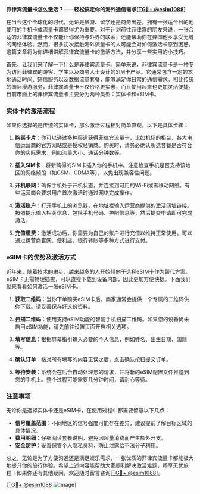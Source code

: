 **菲律宾流量卡怎么激活？——轻松搞定你的海外通信需求[[TG💪+ @esim1088](https://t.me/s/esim1088)]**

在当今这个全球化的时代，无论是旅游、留学还是商务出差，拥有一张适合目的地使用的手机卡或流量卡都显得尤为重要。对于计划前往菲律宾的朋友来说，一张合适的菲律宾流量卡不仅能让你保持与外界的联系，还能帮助你在异国他乡享受无缝的网络体验。然而，很多初次接触海外流量卡的人可能会对如何激活卡感到困惑。这篇文章将为你详细讲解菲律宾流量卡的激活方法，并分享一些实用的小技巧。

首先，让我们来了解一下什么是菲律宾流量卡。简单来说，菲律宾流量卡是一种专为访问菲律宾的游客、学生以及商务人士设计的SIM卡产品。它通常包含一定的本地通话时间、短信服务以及数据流量套餐，能够满足你日常的通信需求。相比传统的国际漫游服务，菲律宾流量卡不仅价格更实惠，而且使用起来也更加灵活便捷。目前市面上的菲律宾流量卡主要分为两种类型：实体卡和eSIM卡。

### 实体卡的激活流程

如果你选择的是传统的实体卡，那么激活过程相对简单直观。以下是具体步骤：

1. **购买卡片**：你可以通过多种渠道获得菲律宾流量卡，比如机场的柜台、各大电信运营商的官方网站或是授权经销商。购买时，请务必确认所选套餐是否符合你的实际需求，例如流量大小、通话分钟数等。

2. **插入SIM卡**：将新购得的SIM卡插入你的手机中。注意检查手机是否支持该地区的网络频段（如GSM、CDMA等），以免出现兼容性问题。

3. **开机联网**：确保手机处于开机状态，并连接到可用的Wi-Fi或者移动网络。有些运营商会要求用户首次激活时通过网络完成操作。

4. **激活账户**：打开手机上的浏览器，在地址栏输入运营商提供的激活网址链接。按照提示输入相关信息，包括手机号码、护照信息等，然后提交申请即可完成激活。

5. **充值缴费**：激活成功后，你需要为自己的账户进行充值以维持正常使用。可以通过运营商官网、便利店、银行转账等多种方式进行支付。

### eSIM卡的优势及激活方式

近年来，随着技术的进步，越来越多的人开始倾向于选择eSIM卡作为替代方案。eSIM卡无需物理插拔，可以直接下载到设备内部，因此更加方便快捷。下面我们就来看看如何激活一张eSIM卡。

1. **获取二维码**：当你下单购买eSIM卡后，商家通常会提供一个专属的二维码供你下载。请妥善保存好这份资料。

2. **扫描二维码**：使用支持eSIM功能的智能手机扫描二维码。如果您的设备尚未启用eSIM功能，请先前往设置页面开启相关选项。

3. **填写信息**：根据屏幕指引输入必要的个人信息，例如姓名、出生日期、国籍等。

4. **确认订单**：核对所有填写的内容无误之后，点击确认按钮提交订单。

5. **等待安装**：系统会在后台自动处理您的请求，并将新的eSIM配置文件推送到您的手机上。整个过程可能需要几分钟时间，请耐心等待。

### 注意事项

无论你是选择实体卡还是eSIM卡，在使用过程中都需要留意以下几点：

- **信号覆盖范围**：不同地区的信号强度可能存在差异，建议提前了解目标区域的具体情况。
- **费用明细**：仔细阅读套餐说明，避免因超量消费而产生额外开支。
- **安全防护**：妥善保管个人隐私资料，防止泄露给不法分子利用。

总之，无论是为了方便沟通还是满足娱乐需求，一张优质的菲律宾流量卡都能极大地提升你的旅行体验。希望上述内容能帮助大家顺利解决激活难题，畅享无忧旅程！如果你还有其他疑问，欢迎随时留言咨询[[TG💪+ @esim1088](https://t.me/s/esim1088)]。

[[TG💪+ @esim1088](https://t.me/s/esim1088) ![Image](https://i.postimg.cc/4NQfJmqS/Snipaste-2025-05-13-00-14-12.png)]